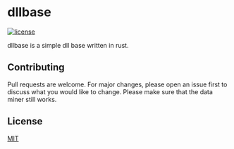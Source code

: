 # dllbase

[![license](https://img.shields.io/badge/license-MIT-blue.svg)](https://github.com/Justfr33z/dllbase/blob/main/LICENSE.md)

dllbase is a simple dll base written in rust.

## Contributing
Pull requests are welcome. For major changes, please open an issue first to discuss what you would like to change.
Please make sure that the data miner still works.

## License
[MIT](https://choosealicense.com/licenses/mit/)